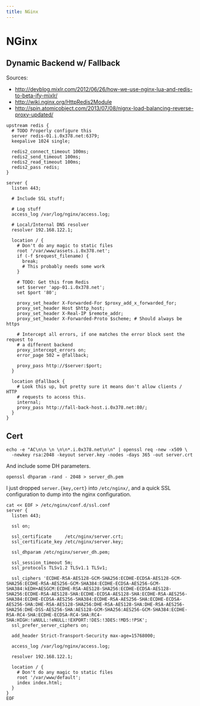 ```yaml
---
title: NGinx
---
```


# NGinx

## Dynamic Backend w/ Fallback

Sources:

* http://devblog.mixlr.com/2012/06/26/how-we-use-nginx-lua-and-redis-to-beta-ify-mixlr/
* http://wiki.nginx.org/HttpRedis2Module
* http://spin.atomicobject.com/2013/07/08/nignx-load-balancing-reverse-proxy-updated/

```
upstream redis {
  # TODO Properly configure this
  server redis-01.i.0x378.net:6379;
  keepalive 1024 single;

  redis2_connect_timeout 100ms;
  redis2_send_timeout 100ms;
  redis2_read_timeout 100ms;
  redis2_pass redis;
}

server {
  listen 443;

  # Include SSL stuff;

  # Log stuff
  access_log /var/log/nginx/access.log;

  # Local/Internal DNS resolver
  resolver 192.168.122.1;

  location / {
    # Don't do any magic to static files
    root '/var/www/assets.i.0x378.net';
    if (-f $request_filename) {
      break;
      # This probably needs some work
    }

    # TODO: Get this from Redis
    set $server 'app-01.i.0x378.net';
    set $port '80';

    proxy_set_header X-Forwarded-For $proxy_add_x_forwarded_for;
    proxy_set_header Host $http_host;
    proxy_set_header X-Real-IP $remote_addr;
    proxy_set_header X-Forwarded-Proto $scheme; # Should always be https

    # Intercept all errors, if one matches the error block sent the request to
    # a different backend
    proxy_intercept_errors on;
    error_page 502 = @fallback;

    proxy_pass http://$server:$port;
  }

  location @fallback {
    # Look this up, but pretty sure it means don't allow clients / HTTP
    # requests to access this.
    internal;
    proxy_pass http://fall-back-host.i.0x378.net:80/;
  }
}
```

## Cert

```
echo -e "AC\n\n \n \n\n*.i.0x378.net\n\n" | openssl req -new -x509 \
  -newkey rsa:2048 -keyout server.key -nodes -days 365 -out server.crt
```

And include some DH parameters.

```
openssl dhparam -rand - 2048 > server_dh.pem
```

I just dropped `server.{key,cert}` into `/etc/nginx/`, and a quick SSL
configuration to dump into the nginx configuration.

```
cat << EOF > /etc/nginx/conf.d/ssl.conf
server {
  listen 443;

  ssl on;

  ssl_certificate     /etc/nginx/server.crt;
  ssl_certificate_key /etc/nginx/server.key;

  ssl_dhparam /etc/nginx/server_dh.pem;

  ssl_session_timeout 5m;
  ssl_protocols TLSv1.2 TLSv1.1 TLSv1;

  ssl_ciphers 'ECDHE-RSA-AES128-GCM-SHA256:ECDHE-ECDSA-AES128-GCM-SHA256:ECDHE-RSA-AES256-GCM-SHA384:ECDHE-ECDSA-AES256-GCM-SHA384:kEDH+AESGCM:ECDHE-RSA-AES128-SHA256:ECDHE-ECDSA-AES128-SHA256:ECDHE-RSA-AES128-SHA:ECDHE-ECDSA-AES128-SHA:ECDHE-RSA-AES256-SHA384:ECDHE-ECDSA-AES256-SHA384:ECDHE-RSA-AES256-SHA:ECDHE-ECDSA-AES256-SHA:DHE-RSA-AES128-SHA256:DHE-RSA-AES128-SHA:DHE-RSA-AES256-SHA256:DHE-DSS-AES256-SHA:AES128-GCM-SHA256:AES256-GCM-SHA384:ECDHE-RSA-RC4-SHA:ECDHE-ECDSA-RC4-SHA:RC4-SHA:HIGH:!aNULL:!eNULL:!EXPORT:!DES:!3DES:!MD5:!PSK';
  ssl_prefer_server_ciphers on;

  add_header Strict-Transport-Security max-age=15768000;

  access_log /var/log/nginx/access.log;

  resolver 192.168.122.1;

  location / {
    # Don't do any magic to static files
    root '/var/www/default';
    index index.html;
  }
}
EOF
```

